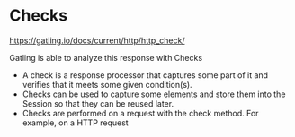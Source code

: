 # Checks

https://gatling.io/docs/current/http/http_check/

Gatling is able to analyze this response with Checks

- A check is a response processor that captures some part of it and verifies that it meets some given condition(s).
- Checks can be used to capture some elements and store them into the Session so that they can be reused later.
- Checks are performed on a request with the check method. For example, on a HTTP request
